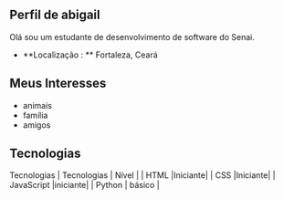 ## Perfil de abigail

Olá sou um estudante de desenvolvimento de software do Senai.

- **Localização : ** Fortaleza, Ceará

## Meus Interesses 
- animais
- família
- amigos

## Tecnologias 

  Tecnologias
  | Tecnologias | Nível |
  | HTML        |Iniciante|
  | CSS         |Iniciante|
  | JavaScript  |iniciante|
  | Python      | básico  |


  